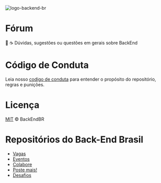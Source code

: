 <img src="https://avatars3.githubusercontent.com/u/30732658?v=4&s=200.jpg" alt="logo-backend-br">

# Fórum

:beer: :coffee: Dúvidas, sugestões ou questões em gerais sobre BackEnd

# Código de Conduta

Leia nosso [codigo de conduta](CODE_OF_CONDUCT) para entender o propósito do repositório, regras e punições.

# Licença

[MIT](LICENSE) &copy; BackEndBR

# Repositórios do Back-End Brasil

- [Vagas](https://github.com/backend-br/vagas)
- [Eventos](https://github.com/backend-br/eventos)
- [Colabore](https://github.com/backend-br/desafios)
- [Poste mais!](https://github.com/backend-br/poste-mais)
- [Desafios](https://github.com/backend-br/desafios)
